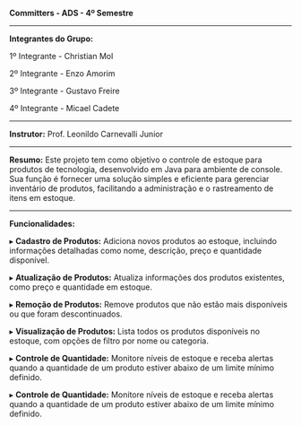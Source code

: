 **Committers - ADS - 4º Semestre**

______________________________________________________________________________________________________________________________________________________________________________________________________________________________________________________________________________

**Integrantes do Grupo:**

1º Integrante - Christian Mol

2º Integrante - Enzo Amorim 

3º Integrante - Gustavo Freire

4º Integrante - Micael Cadete

______________________________________________________________________________________________________________________________________________________________________________________________________________________________________________________________________________

**Instrutor:** Prof. Leonildo Carnevalli Junior

______________________________________________________________________________________________________________________________________________________________________________________________________________________________________________________________________________

**Resumo:** Este projeto tem como objetivo o controle de estoque para produtos de tecnologia, desenvolvido em Java para ambiente de console. Sua função é fornecer uma solução simples e eficiente para gerenciar inventário de produtos, facilitando a administração e o rastreamento de itens em estoque.

______________________________________________________________________________________________________________________________________________________________________________________________________________________________________________________________________________

**Funcionalidades:**

▸ **Cadastro de Produtos:** Adiciona novos produtos ao estoque, incluindo informações detalhadas como nome, descrição, preço e quantidade disponível.

▸ **Atualização de Produtos:** Atualiza informações dos produtos existentes, como preço e quantidade em estoque.

▸ **Remoção de Produtos:** Remove produtos que não estão mais disponíveis ou que foram descontinuados.

▸ **Visualização de Produtos:** Lista todos os produtos disponíveis no estoque, com opções de filtro por nome ou categoria.

▸ **Controle de Quantidade:** Monitore níveis de estoque e receba alertas quando a quantidade de um produto estiver abaixo de um limite mínimo definido.

▸ **Controle de Quantidade:** Monitore níveis de estoque e receba alertas quando a quantidade de um produto estiver abaixo de um limite mínimo definido.
